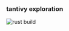 ### tantivy exploration

![rust build](https://github.com/github/docs/actions/workflows/rust.yml/badge.svg)
